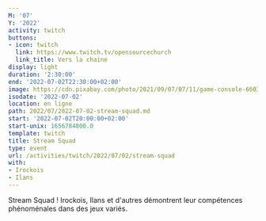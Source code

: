 ```yaml
---
M: '07'
Y: '2022'
activity: twitch
buttons:
- icon: twitch
  link: https://www.twitch.tv/opensourcechurch
  link_title: Vers la chaine
display: light
duration: '2:30:00'
end: '2022-07-02T22:30:00+02:00'
image: https://cdn.pixabay.com/photo/2021/09/07/07/11/game-console-6603120_960_720.jpg
isodate: '2022-07-02'
location: en ligne
path: 2022/07/2022-07-02-stream-squad.md
start: '2022-07-02T20:00:00+02:00'
start-unix: 1656784800.0
template: twitch
title: Stream Squad
type: event
url: /activities/twitch/2022/07/02/stream-squad
with:
- Irockois
- Ilans
---
```

Stream Squad ! Irockois, Ilans et d'autres démontrent leur compétences phénoménales dans des jeux variés.